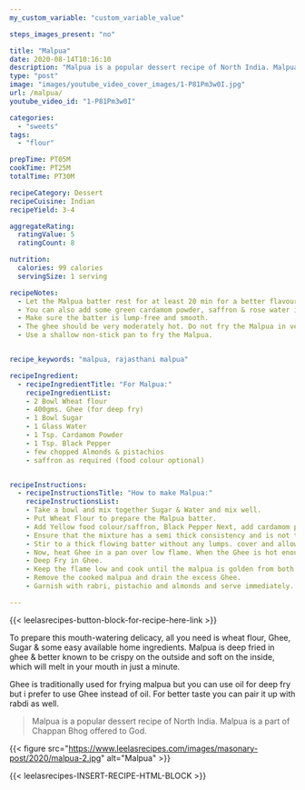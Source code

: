 ```yaml
---
my_custom_variable: "custom_variable_value"

steps_images_present: "no"

title: "Malpua"
date: 2020-08-14T10:16:10
description: "Malpua is a popular dessert recipe of North India. Malpua is a part of Chappan Bhog offered to God."
type: "post"
image: "images/youtube_video_cover_images/1-P81Pm3w0I.jpg"
url: /malpua/
youtube_video_id: "1-P81Pm3w0I"

categories: 
  - "sweets"
tags:
  - "flour"

prepTime: PT05M
cookTime: PT25M
totalTime: PT30M

recipeCategory: Dessert
recipeCuisine: Indian
recipeYield: 3-4

aggregateRating:
  ratingValue: 5
  ratingCount: 8

nutrition:
  calories: 99 calories
  servingSize: 1 serving

recipeNotes: 
  - Let the Malpua batter rest for at least 20 min for a better flavour.
  - You can also add some green cardamom powder, saffron & rose water in your Malpua for more flavours.
  - Make sure the batter is lump-free and smooth.
  - The ghee should be very moderately hot. Do not fry the Malpua in very hot ghee otherwise, they will be raw from inside.
  - Use a shallow non-stick pan to fry the Malpua.


recipe_keywords: "malpua, rajasthani malpua"

recipeIngredient:
  - recipeIngredientTitle: "For Malpua:"
    recipeIngredientList: 
    - 2 Bowl Wheat flour
    - 400gms. Ghee (for deep fry)
    - 1 Bowl Sugar 
    - 1 Glass Water
    - 1 Tsp. Cardamom Powder
    - 1 Tsp. Black Pepper 
    - few chopped Almonds & pistachios
    - saffron as required (food colour optional)


recipeInstructions:
  - recipeInstructionsTitle: "How to make Malpua:"
    recipeInstructionsList:
    - Take a bowl and mix together Sugar & Water and mix well. 
    - Put Wheat Flour to prepare the Malpua batter. 
    - Add Yellow food colour/saffron, Black Pepper Next, add cardamom powder and mix well once again. 
    - Ensure that the mixture has a semi thick consistency and is not too thick. 
    - Stir to a thick flowing batter without any lumps. cover and allow the batter to rest for 20 minutes. 
    - Now, heat Ghee in a pan over low flame. When the Ghee is hot enough, pour a ladle full of the mixture and spread evenly.
    - Deep Fry in Ghee.
    - Keep the flame low and cook until the malpua is golden from both sides.
    - Remove the cooked malpua and drain the excess Ghee.
    - Garnish with rabri, pistachio and almonds and serve immediately.

---
```


{{< leelasrecipes-button-block-for-recipe-here-link >}}


To prepare this mouth-watering delicacy, all you need is wheat flour, Ghee, Sugar & some easy available home ingredients. Malpua is deep fried in ghee & better known to be crispy on the outside and soft on the inside, which will melt in your mouth in just a minute. 

Ghee is traditionally used for frying malpua but you can use oil  for deep fry but i prefer to use Ghee instead of oil. For better taste you can pair it up with rabdi as well.

 
> Malpua is a popular dessert recipe of North India. Malpua is a part of Chappan Bhog offered to God. 

{{< figure src="https://www.leelasrecipes.com/images/masonary-post/2020/malpua-2.jpg" alt="Malpua" >}}



{{< leelasrecipes-INSERT-RECIPE-HTML-BLOCK >}}



